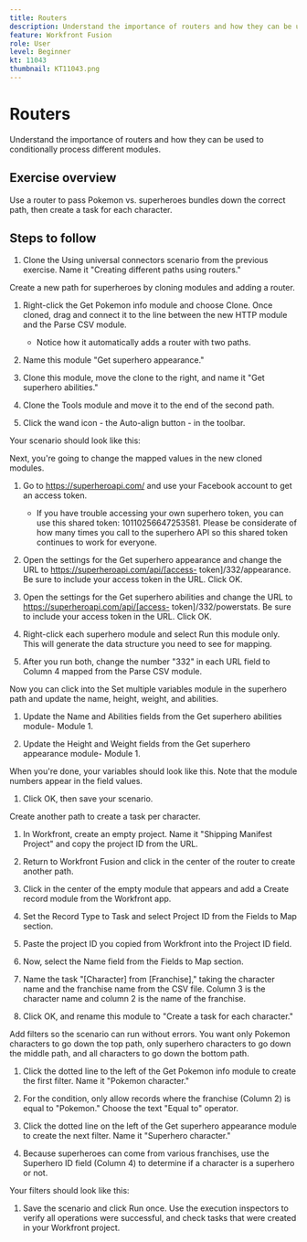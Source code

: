 ```yaml
---
title: Routers
description: Understand the importance of routers and how they can be used to conditionally process different modules.
feature: Workfront Fusion
role: User
level: Beginner
kt: 11043
thumbnail: KT11043.png
---
```


# Routers

Understand the importance of routers and how they can be used to conditionally process different modules.

## Exercise overview

Use a router to pass Pokemon vs. superheroes bundles down the correct path, then create a task for each character.

## Steps to follow

1. Clone the Using universal connectors scenario from the previous exercise. Name it "Creating different paths using routers."

Create a new path for superheroes by cloning modules and adding a router.

1. Right-click the Get Pokemon info module and choose Clone. Once cloned, drag and connect it to the line between the new HTTP module and the Parse CSV module.

   + Notice how it automatically adds a router with two paths.

1. Name this module "Get superhero appearance."

1. Clone this module, move the clone to the right, and name it "Get superhero abilities."

1. Clone the Tools module and move it to the end of the second path.

1. Click the wand icon - the Auto-align button - in the toolbar.

Your scenario should look like this:

Next, you're going to change the mapped values in the new cloned modules.

1. Go to https://superheroapi.com/ and use your Facebook account to get an access token.

   + If you have trouble accessing your own superhero token, you can use this shared token: 10110256647253581. Please be considerate of how many times you call to the superhero API so this shared token continues to work for everyone.

1. Open the settings for the Get superhero appearance and change the URL to https://superheroapi.com/api/[access- token]/332/appearance. Be sure to include your access token in the URL. Click OK.

1. Open the settings for the Get superhero abilities and change the URL to https://superheroapi.com/api/[access- token]/332/powerstats. Be sure to include your access token in the URL. Click OK.

1. Right-click each superhero module and select Run this module only. This will generate the data structure you need to see for mapping.

1. After you run both, change the number "332" in each URL field to Column 4 mapped from the Parse CSV module.

Now you can click into the Set multiple variables module in the superhero path and update the name, height, weight, and abilities.

1. Update the Name and Abilities fields from the Get superhero abilities module-
Module 1.

1. Update the Height and Weight fields from the Get superhero appearance module-
Module 1.

When you're done, your variables should look like this. Note that the module numbers appear in the field values.

1. Click OK, then save your scenario.

Create another path to create a task per character.

1. In Workfront, create an empty project. Name it "Shipping Manifest Project" and copy the project ID from the URL.

1. Return to Workfront Fusion and click in the center of the router to create another path.

1. Click in the center of the empty module that appears and add a Create record module from the Workfront app.

1. Set the Record Type to Task and select Project ID from the Fields to Map section.

1. Paste the project ID you copied from Workfront into the Project ID field.

1. Now, select the Name field from the Fields to Map section.

1. Name the task "[Character] from [Franchise]," taking the character name and the franchise name from the CSV file. Column 3 is the character name and column 2 is the name of the franchise.

1. Click OK, and rename this module to "Create a task for each character."

Add filters so the scenario can run without errors. You want only Pokemon characters to go down the top path, only superhero characters to go down the middle path, and all characters to go down the bottom path.

1. Click the dotted line to the left of the Get Pokemon info module to create the first filter. Name it "Pokemon character."

1. For the condition, only allow records where the franchise (Column 2) is equal to "Pokemon." Choose the text "Equal to" operator.

1. Click the dotted line on the left of the Get superhero appearance module to create the next filter. Name it "Superhero character."

1. Because superheroes can come from various franchises, use the Superhero ID field (Column 4) to determine if a character is a superhero or not.

Your filters should look like this:

1. Save the scenario and click Run once. Use the execution inspectors to verify all operations were successful, and check tasks that were created in your Workfront project.
